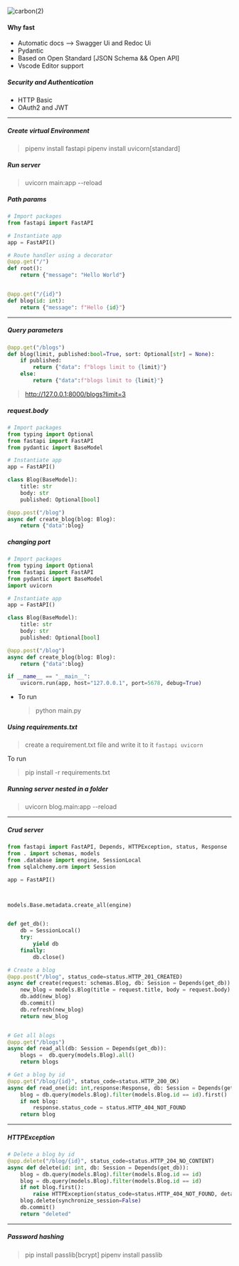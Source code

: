 ![carbon(2)](https://user-images.githubusercontent.com/70065792/160604942-0414cfcf-9395-4b3f-b6b0-42060cb5f43e.png)

#### Why fast

- Automatic docs --> Swagger Ui and Redoc Ui
- Pydantic
- Based on Open Standard [JSON Schema && Open API]
- Vscode Editor support

##### Security and Authentication

- HTTP Basic
- OAuth2 and JWT

---

##### Create virtual Environment

> pipenv install fastapi
> pipenv install uvicorn[standard]

##### Run server

> uvicorn main:app --reload

##### Path params

```python
# Import packages
from fastapi import FastAPI

# Instantiate app
app = FastAPI()

# Route handler using a decorator
@app.get("/")
def root():
    return {"message": "Hello World"}


@app.get("/{id}")
def blog(id: int):
    return {"message": f"Hello {id}"}

```

---

##### Query parameters

```python
@app.get("/blogs")
def blog(limit, published:bool=True, sort: Optional[str] = None):
    if published:
        return {"data": f"blogs limit to {limit}"}
    else:
        return {"data":f"blogs limit to {limit}"}


```

> http://127.0.0.1:8000/blogs?limit=3

##### request.body

```python
# Import packages
from typing import Optional
from fastapi import FastAPI
from pydantic import BaseModel

# Instantiate app
app = FastAPI()

class Blog(BaseModel):
    title: str
    body: str
    published: Optional[bool]

@app.post("/blog")
async def create_blog(blog: Blog):
    return {"data":blog}
```

##### changing port

```python
# Import packages
from typing import Optional
from fastapi import FastAPI
from pydantic import BaseModel
import uvicorn

# Instantiate app
app = FastAPI()

class Blog(BaseModel):
    title: str
    body: str
    published: Optional[bool]

@app.post("/blog")
async def create_blog(blog: Blog):
    return {"data":blog}

if __name__ == "__main__":
    uvicorn.run(app, host="127.0.0.1", port=5678, debug=True)
```

- To run
  > python main.py

##### Using requirements.txt

> create a requirement.txt file and write it to it
> `fastapi uvicorn`

To run

> pip install -r requirements.txt

##### Running server nested in a folder

> uvicorn blog.main:app --reload

---

##### Crud server

```python
from fastapi import FastAPI, Depends, HTTPException, status, Response
from . import schemas, models
from .database import engine, SessionLocal
from sqlalchemy.orm import Session

app = FastAPI()



models.Base.metadata.create_all(engine)


def get_db():
    db = SessionLocal()
    try:
        yield db
    finally:
        db.close()

# Create a blog
@app.post("/blog", status_code=status.HTTP_201_CREATED)
async def create(request: schemas.Blog, db: Session = Depends(get_db)):
    new_blog = models.Blog(title = request.title, body = request.body)
    db.add(new_blog)
    db.commit()
    db.refresh(new_blog)
    return new_blog


# Get all blogs
@app.get("/blogs")
async def read_all(db: Session = Depends(get_db)):
    blogs =  db.query(models.Blog).all()
    return blogs

# Get a blog by id
@app.get("/blog/{id}", status_code=status.HTTP_200_OK)
async def read_one(id: int,response:Response, db: Session = Depends(get_db)):
    blog = db.query(models.Blog).filter(models.Blog.id == id).first()
    if not blog:
        response.status_code = status.HTTP_404_NOT_FOUND
    return blog

```

---

##### HTTPException

```python
# Delete a blog by id
@app.delete("/blog/{id}", status_code=status.HTTP_204_NO_CONTENT)
async def delete(id: int, db: Session = Depends(get_db)):
    blog = db.query(models.Blog).filter(models.Blog.id == id)
    blog = db.query(models.Blog).filter(models.Blog.id == id)
    if not blog.first():
        raise HTTPException(status_code=status.HTTP_404_NOT_FOUND, detail=f"Blog with id {id} not found")
    blog.delete(synchronize_session=False)
    db.commit()
    return "deleted"
```

---

##### Password hashing

> pip install passlib[bcrypt]
> pipenv install passlib

```

```
